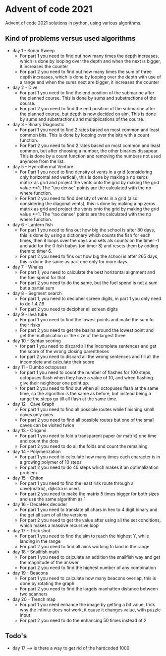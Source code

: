 # Advent of code 2021
 Advent of code 2021 solutions in python, using various algorithms.

## Kind of problems versus used algorithms

- day 1 - Sonar Sweep
  - For part 1 you need to find out how many times the depth increases, which is done by looping over the depth and when the next is bigger, it increases the counter
  - For part 2 you need to find out how many times the sum of three depth increases, which is done by looping over the depth with use of a range and when the sums next are bigger, it increases the counter
- day 2 - Dive
  - For part 1 you need to find the end position of the submarine after the planned course. This is done by sums and substractions of the course.
  - For part 2 you need to find the end position of the submarine after the planned course, but depth is now decided on aim. This is done by sums and substractions and multiplications of the course.
- day 3 - Binary Diagnostic
  - For part 1 you need to find 2 rates based on most common and least common bits. This is done by looping over the bits with a count function.
  - For Part 2 you need to find 2 rates based on most common and least common, but after choosing a number, the other binaries dissapear. This is done by a count function and removing the numbers not used anymore from the list.
- day 5 - Hydrothermal Venture
  - For Part 1 you need to find density of vents in a grid (considering only horizontal and vertical), this is done by making a np zeros matrix as grid and project the vents onto the grid by making the grid value +=1. The "too dense" points are the calculated with the np where function.
  - For Part 2 you need to find density of vents in a grid (also considering the diagonal vents), this is done by making a np zeros matrix as grid and project the vents onto the grid by making the grid value +=1. The "too dense" points are the calculated with the np where function.
- day 6 - Lantern fish
  - For part 1 you need to fins out how big the school is after 80 days, this is done by using a dictionary which counts the fish for each times, then it loops over the days and sets als counts on the timer -1 and add for the 0 fish babys (on timer 8) and resets them by adding them to timer 6.
  - For part 2 you need to fins out how big the school is after 265 days, this is done the same as part one only for more days.
- day 7 - Whales
  - For part 1, you need to calculate the best horizontal alignment and the fuel spend for that
  - For part 2 you need to do the same, but the fuel spend is not a sum but a partial sum
- day 8 - Segment search
  - For part 1, you need to decipher screen digits, in part 1 you only need to do 1,4,7,8
  - For part 2 you need to decipher all screen digits
- day 9 - lava tube
  - For part 1 you need to find the lowest points and make the sum fo their risks
  - For part 2 you need to get the basins around the lowest point and get the multiplication or the size of the largest three
- day 10 - Syntax scoring
  - for part 1 you need to discard all the incomplete sentences and get the score of the wrong closing parentheses
  - for part 2 you need to discard all the wrong sentences and fill all the incomplete and calculate their score
- day 11 - Dumbo octopuses
  - for part 1 you need to count the number of flashes for 100 steps, octopuses flash when they have a value of 10, and when flashing give their neighbour one point up.
  - for part 2 you need to find out when all octopuses flash at the same time, so the algorithm is the same as before, but instead being a range the steps go till all flash at the same time.
- day 12 - Cave Graph
  - For part 1 you need to find all possible routes while finishing small caves only ones
  - For part 2 you need to find all possible routes but one of the small caves can be visited twice
- day 13 - Origami
  - For part 1 you need to fold a transparent paper (or matrix) one time and count the dots
  - For part 2 you need to do all the folds and count the remaining
- day 14 - Polymerization
  - For part 1 you need to calculate how many times each character is in a growing polymer of 10 steps
  - For part 2 you need to do 40 steps which makes it an optimalization problem
- day 15 - Chiton
  - For part 1 you need to find the least risk route through a cave(matrix), dijkstra is used.
  - For part 2 you need to make the matrix 5 times bigger for both sizes and use the same algorithm as 1
- day 16 - DecaHex decoder
  - For part 1 you need to translate all chars in hex to 4 digit binary and the get all sum of all the versions
  - For part 2 you need to get the value after using all the set conditions, which makes a massive recursive loop
- day 17 - Trick shot
  - For part 1 you need to find the aim to reach the highest Y, while landing in the range
  - For part 2 you need to find all aims working to land in the range
- day 18 - Snailfish math
  - For part 1 you need to calculate an addition the snailfish way and get the magnitude of the answer
  - For part 2 you need to find the highest number of any combination
- day 19 - Beacons
  - For part 1 you need to calculate how many beacons overlap, this is done by rotating the graph
  - For part 2 you need to find the largets manhatten distance between two scanners
- day 20 - Trench map
  - For part 1 you need enhance the image by getting a bit value, trick why the infinite does not work, it cause it changes value, with puzzle input
  - For part 2 you need to do the enhancing 50 times instead of 2 

## Todo's
- day 17 --> is there a way to get rid of the hardcoded 1000

